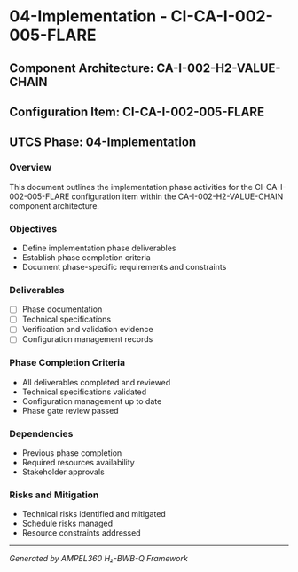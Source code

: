 # 04-Implementation - CI-CA-I-002-005-FLARE

## Component Architecture: CA-I-002-H2-VALUE-CHAIN
## Configuration Item: CI-CA-I-002-005-FLARE
## UTCS Phase: 04-Implementation

### Overview
This document outlines the implementation phase activities for the CI-CA-I-002-005-FLARE configuration item within the CA-I-002-H2-VALUE-CHAIN component architecture.

### Objectives
- Define implementation phase deliverables
- Establish phase completion criteria
- Document phase-specific requirements and constraints

### Deliverables
- [ ] Phase documentation
- [ ] Technical specifications
- [ ] Verification and validation evidence
- [ ] Configuration management records

### Phase Completion Criteria
- All deliverables completed and reviewed
- Technical specifications validated
- Configuration management up to date
- Phase gate review passed

### Dependencies
- Previous phase completion
- Required resources availability
- Stakeholder approvals

### Risks and Mitigation
- Technical risks identified and mitigated
- Schedule risks managed
- Resource constraints addressed

---
*Generated by AMPEL360 H₂-BWB-Q Framework*
